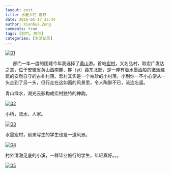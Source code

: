 ```yaml
---
layout: post
title: 水墨乡村-宏村
date: 2016-05-17 22:44
author: Xianhua.Zeng
comments: true
tags: [宏村, 旅行]
categories: [生活记录]
---
```

<p><a href="http://www.xianhuazeng.com/cn/wp-content/uploads/2016/05/01.jpg"><img class="aligncenter size-full" src="http://www.xianhuazeng.com/cn/wp-content/uploads/2016/05/01.jpg" alt="01" /></a></p>
<p>      部门一年一度的团建今年我选择了<span style="text-decoration: underline;"><a href="https://zh.wikipedia.org/wiki/%E9%BB%84%E5%B1%B1">黄山</a></span>游。首站<span style="text-decoration: underline;"><a href="https://zh.wikipedia.org/wiki/%E5%AE%8F%E6%9D%91" target="_blank">宏村</a></span>，又名弘村，取宏广发达之意，位于安徽省黄山西南麓、黟（yi）县东北部，是一座有着水墨画般的徽派建筑的安然自守的古朴村落。宏村其实是一个袖珍的小村落，小到你一不小心便从一头走到了另一头，但行走在这如画的风景里，令人陶醉不已，流连忘返。<!--more--></p>
<p>青山绿水，湖光云影构成宏村独特的神韵。</p>
<p><a href="http://www.xianhuazeng.com/cn/wp-content/uploads/2016/05/02.jpg"><img class="aligncenter size-full" src="http://www.xianhuazeng.com/cn/wp-content/uploads/2016/05/02.jpg" alt="02" /></a></p>
<p>小桥，流水，人家。</p>
<p><a href="http://www.xianhuazeng.com/cn/wp-content/uploads/2016/05/03.jpg"><img class="aligncenter size-full" src="http://www.xianhuazeng.com/cn/wp-content/uploads/2016/05/03.jpg" alt="03" /></a></p>
<p>水墨宏村，前来写生的学生也是一道风景。</p>
<p><a href="http://www.xianhuazeng.com/cn/wp-content/uploads/2016/05/04.jpg"><img class="aligncenter size-full" src="http://www.xianhuazeng.com/cn/wp-content/uploads/2016/05/04.jpg" alt="04" /></a></p>
<p>村外清澈见底的小溪，一群毕业旅行的学生，年轻真好。。。</p>
<p><a href="http://www.xianhuazeng.com/cn/wp-content/uploads/2016/05/05.jpg"><img class="aligncenter size-full" src="http://www.xianhuazeng.com/cn/wp-content/uploads/2016/05/05.jpg" alt="05" /></a></p>
